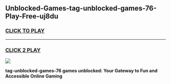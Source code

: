
## Unblocked-Games-tag-unblocked-games-76-Play-Free-uj8du
<h3>
<a href="https://premium76.site?title=tag-unblocked-games-76&ref=18A">CLICK TO PLAY</a></h3>
<hr>

<h3>
<a href="https://premium76.site?title=tag-unblocked-games-76&ref=18A">CLICK 2 PLAY</a>
  
</h3>

<a href="https://premium76.site?title=tag-unblocked-games-76&ref=18A"><img src="https://clearcache.store/games.png"></a>


**tag-unblocked-games-76 games unblocked: Your Gateway to Fun and Accessible Online Gaming**
